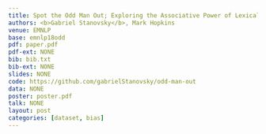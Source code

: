 ```yaml
---
title: Spot the Odd Man Out; Exploring the Associative Power of Lexical Resources
authors: <b>Gabriel Stanovsky</b>, Mark Hopkins
venue: EMNLP
base: emnlp18odd
pdf: paper.pdf
pdf-ext: NONE
bib: bib.txt
bib-ext: NONE
slides: NONE
code: https://github.com/gabrielStanovsky/odd-man-out
data: NONE
poster: poster.pdf
talk: NONE
layout: post
categories: [dataset, bias]
---
```

